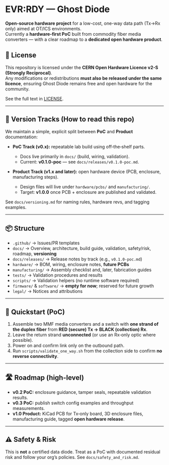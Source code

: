 # EVR:RDY — Ghost Diode

**Open-source hardware project** for a low-cost, one-way data path (Tx→Rx only) aimed at OT/ICS environments.  
Currently a **hardware-first PoC** built from commodity fiber media converters — with a clear roadmap to a **dedicated open hardware product**.

## 📜 License
This repository is licensed under the **CERN Open Hardware Licence v2-S (Strongly Reciprocal)**.  
Any modifications or redistributions **must also be released under the same licence**, ensuring Ghost Diode remains free and open hardware for the community.

See the full text in [LICENSE](./LICENSE).

---

## 🧭 Version Tracks (How to read this repo)
We maintain a simple, explicit split between **PoC** and **Product** documentation:

- **PoC Track (v0.x):** repeatable lab build using off‑the‑shelf parts.  
  - Docs live primarily in `docs/` (build, wiring, validation).  
  - Current: **v0.1.0-poc** — see `docs/releases/v0.1.0-poc.md`.

- **Product Track (v1.x and later):** open hardware device (PCB, enclosure, manufacturing steps).  
  - Design files will live under `hardware/pcbs/` and `manufacturing/`.  
  - Target: **v1.0.0** once PCB + enclosure are published and validated.

See `docs/versioning.md` for naming rules, hardware revs, and tagging examples.

---

## 📦 Structure
- `.github/` → Issues/PR templates
- `docs/` → Overview, architecture, build guide, validation, safety/risk, roadmap, **versioning**
- `docs/releases/` → Release notes by track (e.g., `v0.1.0-poc.md`)
- `hardware/` → BOM, wiring, enclosure notes, **future PCBs**
- `manufacturing/` → Assembly checklist and, later, fabrication guides
- `tests/` → Validation procedures and results
- `scripts/` → Validation helpers (no runtime software required)
- `firmware/` & `software/` → **empty for now**; reserved for future growth
- `legal/` → Notices and attributions

---

## 🚀 Quickstart (PoC)
1. Assemble two MMF media converters and a switch with **one strand of the duplex fiber** from **RED (secure) Tx → BLACK (collection) Rx**.
2. Leave the return strand **unconnected** (or use an Rx‑only optic where possible).
3. Power on and confirm link only on the outbound path.
4. Run `scripts/validate_one_way.sh` from the collection side to confirm **no reverse connectivity**.

---

## 🛣️ Roadmap (high-level)
- **v0.2 PoC:** enclosure guidance, tamper seals, repeatable validation results.  
- **v0.3 PoC:** publish switch config examples and throughput measurements.  
- **v1.0 Product:** KiCad PCB for Tx‑only board, 3D enclosure files, manufacturing guide, tagged **open hardware release**.

---

## ⚠️ Safety & Risk
This is **not** a certified data diode. Treat as a PoC with documented residual risk and follow your org’s policies. See `docs/safety_and_risk.md`.
